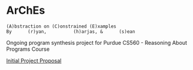 # ArChEs 
```
(A)bstraction on (C)onstrained (E)xamples
By      (r)yan,          (h)arjas, &      (s)ean
```
Ongoing program synthesis project for Purdue CS560 - Reasoning About Programs Course

[Initial Project Proposal](https://github.com/RyanLuu/cs560/blob/main/docs/ArChEs%20Proposal.pdf)


